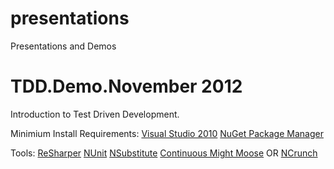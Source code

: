 presentations
=============

Presentations and Demos


TDD.Demo.November 2012
=============

Introduction to Test Driven Development.  

Minimium Install Requirements:
[Visual Studio 2010](http://www.microsoft.com/visualstudio/eng/products/visual-studio-2010-express)
[NuGet Package Manager](http://nuget.org/)

Tools:
[ReSharper](http://www.jetbrains.com/resharper/)
[NUnit](http://www.nunit.org/)
[NSubstitute](http://nsubstitute.github.com/)
[Continuous Might Moose](http://continuoustests.com/)
OR
[NCrunch](http://www.ncrunch.net/)